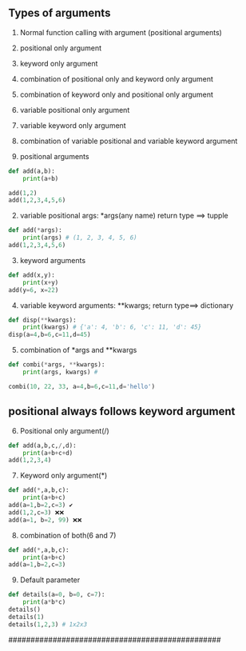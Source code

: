 ## Types of arguments

1. Normal function calling with argument (positional arguments)
2. positional only argument
3. keyword only argument
4. combination of positional only and keyword only argument
5. combination of keyword only and positional only argument
6. variable positional only argument
7. variable keyword only argument
8. combination of variable positional and variable keyword argument


1. positional arguments 
```py
def add(a,b):
    print(a+b)

add(1,2)
add(1,2,3,4,5,6)
```

2. variable positional args: *args(any name) return type ==> tupple
```py
def add(*args):
    print(args) # (1, 2, 3, 4, 5, 6)
add(1,2,3,4,5,6)
```

3. keyword arguments
```py
def add(x,y):
    print(x+y)
add(y=6, x=22)
```

4. variable keyword arguments: **kwargs; return type==> dictionary
```py
def disp(**kwargs):
    print(kwargs) # {'a': 4, 'b': 6, 'c': 11, 'd': 45}
disp(a=4,b=6,c=11,d=45)
```
5. combination of *args and **kwargs
```py
def combi(*args, **kwargs):
    print(args, kwargs) # 

combi(10, 22, 33, a=4,b=6,c=11,d='hello')
```

## positional always follows keyword argument

6. Positional only argument(/)
```py
def add(a,b,c,/,d):
    print(a+b+c+d)
add(1,2,3,4)
```

7. Keyword only argument(*)
```py
def add(*,a,b,c):
    print(a+b+c)
add(a=1,b=2,c=3) ✔
add(1,2,c=3) ❌❌
add(a=1, b=2, 99) ❌❌
```

8. combination of both(6 and 7)
<!-- * k baad keyword arguments pass krna jaruri hai -->
<!-- / k pehle positional hi chahiye -->
```py
def add(*,a,b,c):
    print(a+b+c)
add(a=1,b=2,c=3)
```

9. Default parameter
```py
def details(a=0, b=0, c=7):
    print(a*b*c)
details()
details(1)
details(1,2,3) # 1x2x3
```

################################################
